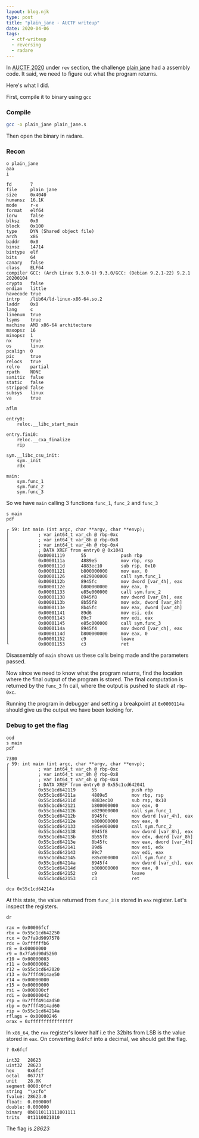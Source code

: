 ```yaml
---
layout: blog.njk
type: post
title: "plain_jane - AUCTF writeup"
date: 2020-04-06
tags:
  - ctf-writeup
  - reversing
  - radare
---
```


In [AUCTF 2020](https://ctf.auburn.edu/) under `rev` section, the challenge [plain jane](https://github.com/auehc/AUCTF-2020/blob/master/Reversing/Plain%20Jane/prompt.md) had a assembly code. It said, we need to figure out what the program returns.

Here's what I did.

First, compile it to binary using `gcc`

### Compile

```sh
gcc -o plain_jane plain_jane.s
```

Then open the binary in radare.

### Recon

```radare2
o plain_jane
aaa
i
```

    fd       7
    file     plain_jane
    size     0x4040
    humansz  16.1K
    mode     r-x
    format   elf64
    iorw     false
    blksz    0x0
    block    0x100
    type     DYN (Shared object file)
    arch     x86
    baddr    0x0
    binsz    14714
    bintype  elf
    bits     64
    canary   false
    class    ELF64
    compiler GCC: (Arch Linux 9.3.0-1) 9.3.0/GCC: (Debian 9.2.1-22) 9.2.1 20200104
    crypto   false
    endian   little
    havecode true
    intrp    /lib64/ld-linux-x86-64.so.2
    laddr    0x0
    lang     c
    linenum  true
    lsyms    true
    machine  AMD x86-64 architecture
    maxopsz  16
    minopsz  1
    nx       true
    os       linux
    pcalign  0
    pic      true
    relocs   true
    relro    partial
    rpath    NONE
    sanitiz  false
    static   false
    stripped false
    subsys   linux
    va       true

```radare2
aflm
```

    entry0:
        reloc.__libc_start_main

    entry.fini0:
        reloc.__cxa_finalize
        rip

    sym.__libc_csu_init:
        sym._init
        rdx

    main:
        sym.func_1
        sym.func_2
        sym.func_3

So we have `main` calling 3 functions `func_1`, `func_2` and `func_3`

```radare2
s main
pdf
```

    ┌ 59: int main (int argc, char **argv, char **envp);
    │           ; var int64_t var_ch @ rbp-0xc
    │           ; var int64_t var_8h @ rbp-0x8
    │           ; var int64_t var_4h @ rbp-0x4
    │           ; DATA XREF from entry0 @ 0x1041
    │           0x00001119      55             push rbp
    │           0x0000111a      4889e5         mov rbp, rsp
    │           0x0000111d      4883ec10       sub rsp, 0x10
    │           0x00001121      b800000000     mov eax, 0
    │           0x00001126      e829000000     call sym.func_1
    │           0x0000112b      8945fc         mov dword [var_4h], eax
    │           0x0000112e      b800000000     mov eax, 0
    │           0x00001133      e85e000000     call sym.func_2
    │           0x00001138      8945f8         mov dword [var_8h], eax
    │           0x0000113b      8b55f8         mov edx, dword [var_8h]
    │           0x0000113e      8b45fc         mov eax, dword [var_4h]
    │           0x00001141      89d6           mov esi, edx
    │           0x00001143      89c7           mov edi, eax
    │           0x00001145      e85c000000     call sym.func_3
    │           0x0000114a      8945f4         mov dword [var_ch], eax
    │           0x0000114d      b800000000     mov eax, 0
    │           0x00001152      c9             leave
    └           0x00001153      c3             ret

Disassembly of `main` shows us these calls being made and the parameters passed.

Now since we need to know what the program returns, find the location where the final output of the program is stored. The final computation is returned by the `func_3` fn call, where the output is pushed to stack at `rbp-0xc`.

Running the program in debugger and setting a breakpoint at `0x0000114a` should give us the output we have been looking for.

### Debug to get the flag

```radare2
ood
s main
pdf
```

    7380
    ┌ 59: int main (int argc, char **argv, char **envp);
    │           ; var int64_t var_ch @ rbp-0xc
    │           ; var int64_t var_8h @ rbp-0x8
    │           ; var int64_t var_4h @ rbp-0x4
    │           ; DATA XREF from entry0 @ 0x55c1cd642041
    │           0x55c1cd642119      55             push rbp
    │           0x55c1cd64211a      4889e5         mov rbp, rsp
    │           0x55c1cd64211d      4883ec10       sub rsp, 0x10
    │           0x55c1cd642121      b800000000     mov eax, 0
    │           0x55c1cd642126      e829000000     call sym.func_1
    │           0x55c1cd64212b      8945fc         mov dword [var_4h], eax
    │           0x55c1cd64212e      b800000000     mov eax, 0
    │           0x55c1cd642133      e85e000000     call sym.func_2
    │           0x55c1cd642138      8945f8         mov dword [var_8h], eax
    │           0x55c1cd64213b      8b55f8         mov edx, dword [var_8h]
    │           0x55c1cd64213e      8b45fc         mov eax, dword [var_4h]
    │           0x55c1cd642141      89d6           mov esi, edx
    │           0x55c1cd642143      89c7           mov edi, eax
    │           0x55c1cd642145      e85c000000     call sym.func_3
    │           0x55c1cd64214a      8945f4         mov dword [var_ch], eax
    │           0x55c1cd64214d      b800000000     mov eax, 0
    │           0x55c1cd642152      c9             leave
    └           0x55c1cd642153      c3             ret

```radare2
dcu 0x55c1cd64214a
```

At this state, the value returned from `func_3` is stored in `eax` register. Let's inspect the registers.

```radare2
dr
```

    rax = 0x00006fcf
    rbx = 0x55c1cd642250
    rcx = 0x7fa9d9097578
    rdx = 0xffffffb6
    r8 = 0x00000000
    r9 = 0x7fa9d90d5260
    r10 = 0x00000003
    r11 = 0x00000002
    r12 = 0x55c1cd642020
    r13 = 0x7fff4914ae50
    r14 = 0x00000000
    r15 = 0x00000000
    rsi = 0x000000cf
    rdi = 0x00000042
    rsp = 0x7fff4914ad50
    rbp = 0x7fff4914ad60
    rip = 0x55c1cd64214a
    rflags = 0x00000246
    orax = 0xffffffffffffffff

In `x86_64`, the `rax` register's lower half i.e the 32bits from LSB is the value stored in `eax`. On converting `0x6fcf` into a decimal, we should get the flag.

```radare2
? 0x6fcf
```

    int32   28623
    uint32  28623
    hex     0x6fcf
    octal   067717
    unit    28.0K
    segment 0000:0fcf
    string  "\xcfo"
    fvalue: 28623.0
    float:  0.000000f
    double: 0.000000
    binary  0b0110111111001111
    trits   0t1110021010

The flag is _28623_
